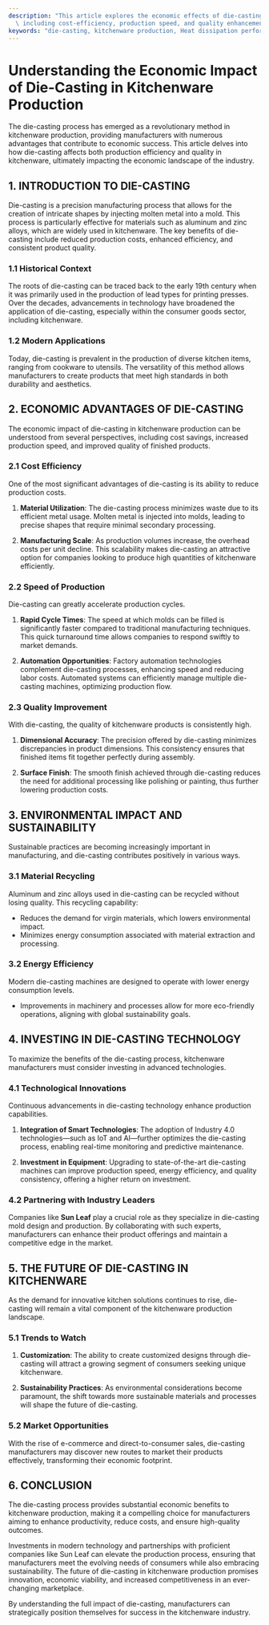 ```yaml
---
description: "This article explores the economic effects of die-casting on kitchenware manufacturing,\
  \ including cost-efficiency, production speed, and quality enhancement."
keywords: "die-casting, kitchenware production, Heat dissipation performance, Die-cast aluminum"
---
```

# Understanding the Economic Impact of Die-Casting in Kitchenware Production

The die-casting process has emerged as a revolutionary method in kitchenware production, providing manufacturers with numerous advantages that contribute to economic success. This article delves into how die-casting affects both production efficiency and quality in kitchenware, ultimately impacting the economic landscape of the industry.

## 1. INTRODUCTION TO DIE-CASTING

Die-casting is a precision manufacturing process that allows for the creation of intricate shapes by injecting molten metal into a mold. This process is particularly effective for materials such as aluminum and zinc alloys, which are widely used in kitchenware. The key benefits of die-casting include reduced production costs, enhanced efficiency, and consistent product quality.

### 1.1 Historical Context

The roots of die-casting can be traced back to the early 19th century when it was primarily used in the production of lead types for printing presses. Over the decades, advancements in technology have broadened the application of die-casting, especially within the consumer goods sector, including kitchenware.

### 1.2 Modern Applications

Today, die-casting is prevalent in the production of diverse kitchen items, ranging from cookware to utensils. The versatility of this method allows manufacturers to create products that meet high standards in both durability and aesthetics.

## 2. ECONOMIC ADVANTAGES OF DIE-CASTING

The economic impact of die-casting in kitchenware production can be understood from several perspectives, including cost savings, increased production speed, and improved quality of finished products.

### 2.1 Cost Efficiency

One of the most significant advantages of die-casting is its ability to reduce production costs. 

1. **Material Utilization**: The die-casting process minimizes waste due to its efficient metal usage. Molten metal is injected into molds, leading to precise shapes that require minimal secondary processing. 
   
2. **Manufacturing Scale**: As production volumes increase, the overhead costs per unit decline. This scalability makes die-casting an attractive option for companies looking to produce high quantities of kitchenware efficiently.

### 2.2 Speed of Production

Die-casting can greatly accelerate production cycles. 

1. **Rapid Cycle Times**: The speed at which molds can be filled is significantly faster compared to traditional manufacturing techniques. This quick turnaround time allows companies to respond swiftly to market demands.
   
2. **Automation Opportunities**: Factory automation technologies complement die-casting processes, enhancing speed and reducing labor costs. Automated systems can efficiently manage multiple die-casting machines, optimizing production flow.

### 2.3 Quality Improvement

With die-casting, the quality of kitchenware products is consistently high.

1. **Dimensional Accuracy**: The precision offered by die-casting minimizes discrepancies in product dimensions. This consistency ensures that finished items fit together perfectly during assembly.
   
2. **Surface Finish**: The smooth finish achieved through die-casting reduces the need for additional processing like polishing or painting, thus further lowering production costs.

## 3. ENVIRONMENTAL IMPACT AND SUSTAINABILITY

Sustainable practices are becoming increasingly important in manufacturing, and die-casting contributes positively in various ways.

### 3.1 Material Recycling

Aluminum and zinc alloys used in die-casting can be recycled without losing quality. This recycling capability:

- Reduces the demand for virgin materials, which lowers environmental impact.
- Minimizes energy consumption associated with material extraction and processing.

### 3.2 Energy Efficiency

Modern die-casting machines are designed to operate with lower energy consumption levels. 

- Improvements in machinery and processes allow for more eco-friendly operations, aligning with global sustainability goals.

## 4. INVESTING IN DIE-CASTING TECHNOLOGY

To maximize the benefits of the die-casting process, kitchenware manufacturers must consider investing in advanced technologies.

### 4.1 Technological Innovations

Continuous advancements in die-casting technology enhance production capabilities. 

1. **Integration of Smart Technologies**: The adoption of Industry 4.0 technologies—such as IoT and AI—further optimizes the die-casting process, enabling real-time monitoring and predictive maintenance.
  
2. **Investment in Equipment**: Upgrading to state-of-the-art die-casting machines can improve production speed, energy efficiency, and quality consistency, offering a higher return on investment.

### 4.2 Partnering with Industry Leaders

Companies like **Sun Leaf** play a crucial role as they specialize in die-casting mold design and production. By collaborating with such experts, manufacturers can enhance their product offerings and maintain a competitive edge in the market. 

## 5. THE FUTURE OF DIE-CASTING IN KITCHENWARE

As the demand for innovative kitchen solutions continues to rise, die-casting will remain a vital component of the kitchenware production landscape.

### 5.1 Trends to Watch

1. **Customization**: The ability to create customized designs through die-casting will attract a growing segment of consumers seeking unique kitchenware.

2. **Sustainability Practices**: As environmental considerations become paramount, the shift towards more sustainable materials and processes will shape the future of die-casting.

### 5.2 Market Opportunities

With the rise of e-commerce and direct-to-consumer sales, die-casting manufacturers may discover new routes to market their products effectively, transforming their economic footprint.

## 6. CONCLUSION

The die-casting process provides substantial economic benefits to kitchenware production, making it a compelling choice for manufacturers aiming to enhance productivity, reduce costs, and ensure high-quality outcomes. 

Investments in modern technology and partnerships with proficient companies like Sun Leaf can elevate the production process, ensuring that manufacturers meet the evolving needs of consumers while also embracing sustainability. The future of die-casting in kitchenware production promises innovation, economic viability, and increased competitiveness in an ever-changing marketplace.

By understanding the full impact of die-casting, manufacturers can strategically position themselves for success in the kitchenware industry.
